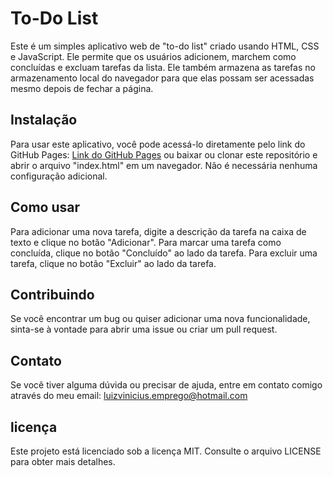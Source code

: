 # To-Do List
Este é um simples aplicativo web de "to-do list" criado usando HTML, CSS e JavaScript. Ele permite que os usuários adicionem, marchem como concluídas e excluam tarefas da lista. Ele também armazena as tarefas no armazenamento local do navegador para que elas possam ser acessadas mesmo depois de fechar a página.

## Instalação
Para usar este aplicativo, você pode acessá-lo diretamente pelo link do GitHub Pages: [Link do GitHub Pages](https://github.com/seu-usuario/seu-repositorio) ou baixar ou clonar este repositório e abrir o arquivo "index.html" em um navegador. Não é necessária nenhuma configuração adicional.

## Como usar
Para adicionar uma nova tarefa, digite a descrição da tarefa na caixa de texto e clique no botão "Adicionar". Para marcar uma tarefa como concluída, clique no botão "Concluído" ao lado da tarefa. Para excluir uma tarefa, clique no botão "Excluir" ao lado da tarefa.

## Contribuindo
Se você encontrar um bug ou quiser adicionar uma nova funcionalidade, sinta-se à vontade para abrir uma issue ou criar um pull request.

## Contato
Se você tiver alguma dúvida ou precisar de ajuda, entre em contato comigo através do meu email: luizvinicius.emprego@hotmail.com

## licença
Este projeto está licenciado sob a licença MIT. Consulte o arquivo LICENSE para obter mais detalhes.
